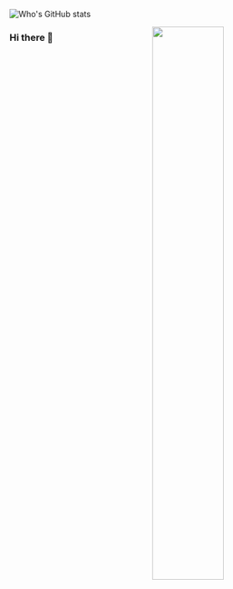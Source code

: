<!-- Markdown -->
![Who's GitHub stats](https://github-readme-stats.vercel.app/api?username=KoKoMier)
<!-- HTML -->
<img width="50%" align="right" src="https://github-readme-stats.vercel.app/api?username=KoKoMier" />

  
### Hi there  🌅
